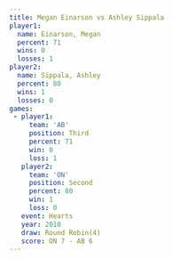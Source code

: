 ```yaml
---
title: Megan Einarson vs Ashley Sippala
player1:               
  name: Einarson, Megan
  percent: 71          
  wins: 0              
  losses: 1            
player2:               
  name: Sippala, Ashley
  percent: 80          
  wins: 1              
  losses: 0            
games:
 - player1:         
     team: 'AB'     
     position: Third
     percent: 71    
     win: 0         
     loss: 1        
   player2:          
     team: 'ON'      
     position: Second
     percent: 80     
     win: 1          
     loss: 0         
   event: Hearts       
   year: 2010          
   draw: Round Robin(4)
   score: ON 7 - AB 6  
---
```

